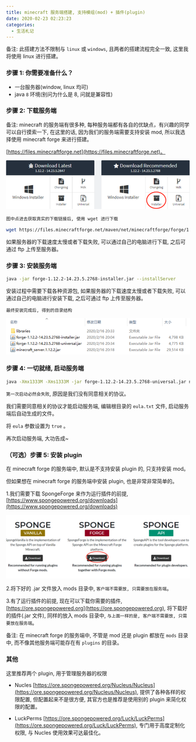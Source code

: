 ```yaml
---
title: minecraft 服务端搭建, 支持模组(mod) + 插件(plugin)
date: 2020-02-23 02:23:23
categories:
  - 生活札记
---
```


备注: 此搭建方法不限制与 `linux` 或 `windows`, 且两者的搭建流程完全一致, 这里我将使用 linux 进行搭建。

### 步骤 1: 你需要准备什么？

- 一台服务器(window, linux 均可)
- java `8` 环境(别问为什么是 8, 问就是兼容性)

### 步骤 2: 下载服务端

备注: minecraft 的服务端有很多种, 每种服务端都有各自的优缺点，有兴趣的同学可以自行摸索一下, 在这里的话, 因为我们的服务端需要支持安装 mod, 所以我选择使用 minecraft forge 来进行搭建。

<!--more-->

[https://files.minecraftforge.net](https://files.minecraftforge.net)。

![](/images/post/4.png)

`图中点进去获取真实的下载链接后, 使用 wget 进行下载`

```bash
wget https://files.minecraftforge.net/maven/net/minecraftforge/forge/1.12.2-14.23.5.2768/forge-1.12.2-14.23.5.2768-installer.jar
```

如果服务器的下载速度太慢或者下载失败, 可以通过自己的电脑进行下载, 之后可通过 ftp 上传至服务器。

### 步骤 3: 安装服务端

```bash
java -jar forge-1.12.2-14.23.5.2768-installer.jar --installServer
```

安装过程中需要下载各种资源包, 如果服务器的下载速度太慢或者下载失败, 可以通过自己的电脑进行安装下载, 之后可通过 ftp 上传至服务器。

`最终安装完成后, 得到的目录结构`

![](/images/post/5.png)

### 步骤 4: 一切就绪, 启动服务端

```bash
java -Xmx1333M -Xms1333M -jar forge-1.12.2-14.23.5.2768-universal.jar nogui
```

`第一次启动必然会失败`, 原因是我们没有同意相关的协议。

我们需要同意相关的协议才能启动服务端, 编辑根目录的 `eula.txt` 文件, 启动服务端后自动生成的文件。

将 `eula` 参数设置为 `true` 。

再次启动服务端, 大功告成~

### （可选）步骤 5: 安装 plugin

在 minecraft forge 的服务端中, 默认是不支持安装 plugin 的, 只支持安装 mod。

但如果想在 minecraft forge 的服务端中安装 plugin, 也是非常非常简单的。

1.我们需要下载 SpongeForge 来作为运行插件的前提, [https://www.spongepowered.org/downloads](https://www.spongepowered.org/downloads)

![](/images/post/6.png)

2.将下好的 .jar 文件放入 mods 目录中, `客户端不需要放, 只需要放在服务端`。

3.有了运行插件的前提, 现在可以下载你需要的插件, [https://ore.spongepowered.org](https://ore.spongepowered.org), 将下载好的插件(.jar 文件), 同样的放入 mods 目录中, `与上面一样的是, 客户端不需要放, 只需要放在服务端`。

备注: 在 minecraft forge 的服务端中, 不管是 mod 还是 plugin 都放在 `mods` 目录中, 而不像其他服务端可能存在有 `plugins` 的目录。

### 其他

这里推荐两个 plugin, 用于管理服务器的权限

- Nucles [https://ore.spongepowered.org/Nucleus/Nucleus](https://ore.spongepowered.org/Nucleus/Nucleus), 提供了各种各样的权限配置, 但配置起来不是很方便, 其官方也是推荐是使用别的 plugin 来简化权限的配置。

- LuckPerms [https://ore.spongepowered.org/Luck/LuckPerms](https://ore.spongepowered.org/Luck/LuckPerms), 专门用于高度定制化权限, 与 Nucles 使用效果可达最佳化。
